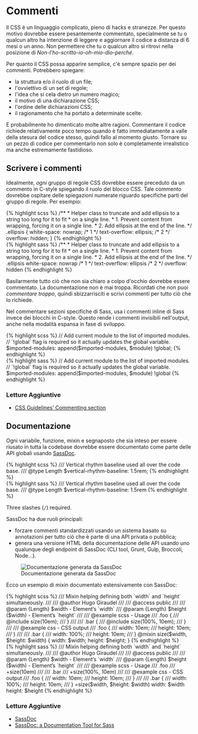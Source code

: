 
# Commenti

Il CSS è un linguaggio complicato, pieno di hacks e stranezze. Per questo motivo dovrebbe essere pesantemente commentato, specialmente se tu o qualcun altro ha intenzione di leggere e aggiornare il codice a distanza di 6 mesi o un anno. Non permettere che tu o qualcun altro si ritrovi nella posizione di *Non-l'ho-scritto-io-oh-mio-dio-perché*.

Per quanto il CSS possa apparire semplice, c'è sempre spazio per dei commenti. Potrebbero spiegare:

* la struttura e/o il ruolo di un file;
* l'ovviettivo di un set di regole;
* l'idea che si cela dietro un numero magico;
* il motivo di una dichiarazione CSS;
* l'ordine delle dichiarazioni CSS;
* il ragionamento che ha portato a determinate scelte.

E probabilmente ho dimenticato molte altre ragioni. Commentare il codice richiede relativamente poco tempo quando è fatto immediatamente a valle della stesura del codice stesso, quindi fallo al momento giusto. Tornare su un pezzo di codice per commentarlo non solo è completamente irrealistico ma anche estremamente fastidioso.






## Scrivere i commenti

Idealmente, *ogni* gruppo di regole CSS dovrebbe essere preceduto da un commento in C-style spiegando il ruolo del blocco CSS. Tale commento dovrebbe ospitare delle spiegazioni numerate riguardo specifiche parti del gruppo di regole. Per esempio:

<div class="code-block">
  <div class="code-block__wrapper" data-syntax="scss">
{% highlight scss %}
/**
 * Helper class to truncate and add ellipsis to a string too long for it to fit
 * on a single line.
 * 1. Prevent content from wrapping, forcing it on a single line.
 * 2. Add ellipsis at the end of the line.
 */
.ellipsis {
  white-space: nowrap; /* 1 */
  text-overflow: ellipsis; /* 2 */
  overflow: hidden;
}
{% endhighlight %}
  </div>
  <div class="code-block__wrapper" data-syntax="sass">
{% highlight sass %}
/**
 * Helper class to truncate and add ellipsis to a string too long for it to fit
 * on a single line.
 * 1. Prevent content from wrapping, forcing it on a single line.
 * 2. Add ellipsis at the end of the line.
 */
.ellipsis
  white-space: nowrap /* 1 */
  text-overflow: ellipsis /* 2 */
  overflow: hidden
{% endhighlight %}
  </div>
</div>

Basilarmente tutto ciò che non sia chiaro a colpo d'occhio dovrebbe essere commentato. La documentazione non è mai troppa. Ricordati che non puoi *commentare troppo*, quindi sbizzarrisciti e scrivi commenti per tutto ciò che lo richiede.

Nel commentare sezioni specifiche di Sass, usa i commenti inline di Sass invece dei blocchi in C-style. Questo rende i commenti invisibili nell'output, anche nella modalità espansa in fase di sviluppo.

<div class="code-block">
  <div class="code-block__wrapper" data-syntax="scss">
{% highlight scss %}
// Add current module to the list of imported modules.
// `!global` flag is required so it actually updates the global variable.
$imported-modules: append($imported-modules, $module) !global;
{% endhighlight %}
  </div>
  <div class="code-block__wrapper" data-syntax="sass">
{% highlight sass %}
// Add current module to the list of imported modules.
// `!global` flag is required so it actually updates the global variable.
$imported-modules: append($imported-modules, $module) !global
{% endhighlight %}
  </div>
</div>



### Letture Aggiuntive

* [CSS Guidelines’ Commenting section](http://cssguidelin.es/#commenting)






## Documentazione

Ogni variabile, funzione, mixin e segnaposto che sia inteso per essere riusato in tutta la codebase dovrebbe essere documentato come parte delle API globali usando [SassDoc](http://sassdoc.com).

<div class="code-block">
  <div class="code-block__wrapper" data-syntax="scss">
{% highlight scss %}
/// Vertical rhythm baseline used all over the code base.
/// @type Length
$vertical-rhythm-baseline: 1.5rem;
{% endhighlight %}
  </div>
  <div class="code-block__wrapper" data-syntax="sass">
{% highlight sass %}
/// Vertical rhythm baseline used all over the code base.
/// @type Length
$vertical-rhythm-baseline: 1.5rem
{% endhighlight %}
  </div>
</div>

<div class="note">
  <p>Three slashes (<code>/</code>) required.</p>
</div>

SassDoc ha due ruoli principali:

* forzare commenti standardizzati usando un sistema basato su annotazioni per tutto ciò che è parte di una API privata o pubblica;
* genera una versione HTML della documentazione delle API usando uno qualunque degli endpoint di SassDoc (CLI tool, Grunt, Gulp, Broccoli, Node...).

<figure role="group">
<img alt="Documentazione generata da SassDoc"
     sizes="100vw"
     srcset="/assets/images/sassdoc-preview_small.png  540w,
             /assets/images/sassdoc-preview_medium.png 900w,
             /assets/images/sassdoc-preview_large.png 1200w,
             /assets/images/sassdoc-preview_huge.png  1590w" />
<figcaption>Documentazione generata da SassDoc</figcaption>
</figure>

Ecco un esempio di mixin documentato estensivamente con SassDoc:

<div class="code-block">
  <div class="code-block__wrapper" data-syntax="scss">
{% highlight scss %}
/// Mixin helping defining both `width` and `height` simultaneously.
///
/// @author Hugo Giraudel
///
/// @access public
///
/// @param {Length} $width - Element’s `width`
/// @param {Length} $height ($width) - Element’s `height`
///
/// @example scss - Usage
///   .foo {
///     @include size(10em);
///   }
///
///   .bar {
///     @include size(100%, 10em);
///   }
///
/// @example css - CSS output
///   .foo {
///     width: 10em;
///     height: 10em;
///   }
///
///   .bar {
///     width: 100%;
///     height: 10em;
///   }
@mixin size($width, $height: $width) {
  width: $width;
  height: $height;
}
{% endhighlight %}
  </div>
  <div class="code-block__wrapper" data-syntax="sass">
{% highlight sass %}
/// Mixin helping defining both `width` and `height` simultaneously.
///
/// @author Hugo Giraudel
///
/// @access public
///
/// @param {Length} $width - Element’s `width`
/// @param {Length} $height ($width) - Element’s `height`
///
/// @example scss - Usage
///   .foo
///     +size(10em)
///
///   .bar
///     +size(100%, 10em)
///
/// @example css - CSS output
///   .foo {
///     width: 10em;
///     height: 10em;
///   }
///
///   .bar {
///     width: 100%;
///     height: 10em;
///   }
=size($width, $height: $width)
  width: $width
  height: $height
{% endhighlight %}
  </div>
</div>



### Letture Aggiuntive

* [SassDoc](http://sassdoc.com)
* [SassDoc: a Documentation Tool for Sass](http://www.sitepoint.com/sassdoc-documentation-tool-sass/)
